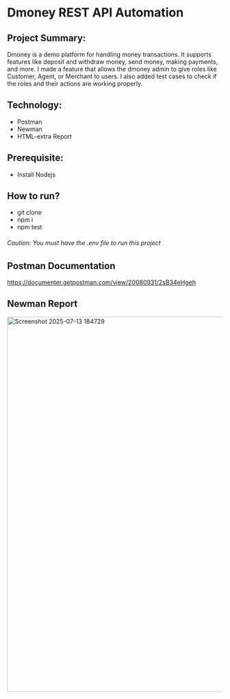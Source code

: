 # Dmoney REST API Automation

## Project Summary: 
Dmoney is a demo platform for handling money transactions. It supports features like deposit and withdraw money, send money, making payments, and more.
I made a feature that allows the dmoney admin to give roles like Customer, Agent, or Merchant to users. I also added test cases to check if the roles and their actions are 
working properly.

## Technology:
- Postman
- Newman
- HTML-extra Report

## Prerequisite:
- Install Nodejs

## How to run?
- git clone
- npm i
- npm test

###### Caution: You must have the .env file to run this project

##  Postman Documentation
https://documenter.getpostman.com/view/20080931/2sB34eHgeh

## Newman Report 
<img width="857" height="874" alt="Screenshot 2025-07-13 184729" src="https://github.com/user-attachments/assets/341e6d72-0cc1-4be3-abfc-9f98d22a9960" />

